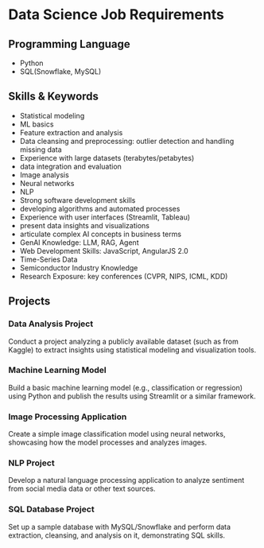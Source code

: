 # Data Science Job Requirements

## Programming Language
- Python
- SQL(Snowflake, MySQL)

## Skills & Keywords
- Statistical modeling
- ML basics
- Feature extraction and analysis
- Data cleansing and preprocessing: outlier detection and handling missing data
- Experience with large datasets (terabytes/petabytes)
- data integration and evaluation
- Image analysis
- Neural networks
- NLP
- Strong software development skills
- developing algorithms and automated processes
- Experience with user interfaces (Streamlit, Tableau)
- present data insights and visualizations
- articulate complex AI concepts in business terms
- GenAI Knowledge: LLM, RAG, Agent
- Web Development Skills: JavaScript, AngularJS 2.0
- Time-Series Data
- Semiconductor Industry Knowledge
- Research Exposure: key conferences (CVPR, NIPS, ICML, KDD)

## Projects
### Data Analysis Project
Conduct a project analyzing a publicly available dataset (such as from Kaggle) to extract insights using statistical modeling and visualization tools.

### Machine Learning Model
Build a basic machine learning model (e.g., classification or regression) using Python and publish the results using Streamlit or a similar framework.

### Image Processing Application
Create a simple image classification model using neural networks, showcasing how the model processes and analyzes images.

### NLP Project
Develop a natural language processing application to analyze sentiment from social media data or other text sources.

### SQL Database Project
Set up a sample database with MySQL/Snowflake and perform data extraction, cleansing, and analysis on it, demonstrating SQL skills.
